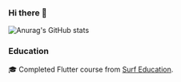 ### Hi there 👋

![Anurag's GitHub stats](https://github-readme-stats.vercel.app/api?username=vlkonoshenko&show_icons=true)

### Education
🎓 Completed Flutter course from [Surf Education](https://education.surf.ru/).
<!--
**Konoshenko/Konoshenko** is a ✨ _special_ ✨ repository because its `README.md` (this file) appears on your GitHub profile.

Here are some ideas to get you started:

- 🔭 I’m currently working on ...
- 🌱 I’m currently learning ...
- 👯 I’m looking to collaborate on ...
- 🤔 I’m looking for help with ...
- 💬 Ask me about ...
- 📫 How to reach me: ...
- 😄 Pronouns: ...
- ⚡ Fun fact: ...
-->
